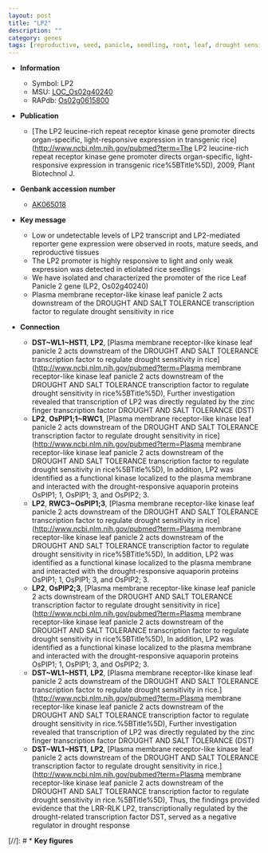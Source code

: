 ```yaml
---
layout: post
title: "LP2"
description: ""
category: genes
tags: [reproductive, seed, panicle, seedling, root, leaf, drought sensitivity, drought]
---
```


* **Information**  
    + Symbol: LP2  
    + MSU: [LOC_Os02g40240](http://rice.uga.edu/cgi-bin/ORF_infopage.cgi?orf=LOC_Os02g40240)  
    + RAPdb: [Os02g0615800](https://rapdb.dna.affrc.go.jp/locus/?name=Os02g0615800)  

* **Publication**  
    + [The LP2 leucine-rich repeat receptor kinase gene promoter directs organ-specific, light-responsive expression in transgenic rice](http://www.ncbi.nlm.nih.gov/pubmed?term=The LP2 leucine-rich repeat receptor kinase gene promoter directs organ-specific, light-responsive expression in transgenic rice%5BTitle%5D), 2009, Plant Biotechnol J.

* **Genbank accession number**  
    + [AK065018](http://www.ncbi.nlm.nih.gov/nuccore/AK065018)

* **Key message**  
    + Low or undetectable levels of LP2 transcript and LP2-mediated reporter gene expression were observed in roots, mature seeds, and reproductive tissues
    + The LP2 promoter is highly responsive to light and only weak expression was detected in etiolated rice seedlings
    + We have isolated and characterized the promoter of the rice Leaf Panicle 2 gene (LP2, Os02g40240)
    + Plasma membrane receptor-like kinase leaf panicle 2 acts downstream of the DROUGHT AND SALT TOLERANCE transcription factor to regulate drought sensitivity in rice

* **Connection**  
    + __DST~WL1~HST1__, __LP2__, [Plasma membrane receptor-like kinase leaf panicle 2 acts downstream of the DROUGHT AND SALT TOLERANCE transcription factor to regulate drought sensitivity in rice](http://www.ncbi.nlm.nih.gov/pubmed?term=Plasma membrane receptor-like kinase leaf panicle 2 acts downstream of the DROUGHT AND SALT TOLERANCE transcription factor to regulate drought sensitivity in rice%5BTitle%5D), Further investigation revealed that transcription of LP2 was directly regulated by the zinc finger transcription factor DROUGHT AND SALT TOLERANCE (DST)
    + __LP2__, __OsPIP1;1~RWC1__, [Plasma membrane receptor-like kinase leaf panicle 2 acts downstream of the DROUGHT AND SALT TOLERANCE transcription factor to regulate drought sensitivity in rice](http://www.ncbi.nlm.nih.gov/pubmed?term=Plasma membrane receptor-like kinase leaf panicle 2 acts downstream of the DROUGHT AND SALT TOLERANCE transcription factor to regulate drought sensitivity in rice%5BTitle%5D), In addition, LP2 was identified as a functional kinase localized to the plasma membrane and interacted with the drought-responsive aquaporin proteins OsPIP1; 1, OsPIP1; 3, and OsPIP2; 3.
    + __LP2__, __RWC3~OsPIP1;3__, [Plasma membrane receptor-like kinase leaf panicle 2 acts downstream of the DROUGHT AND SALT TOLERANCE transcription factor to regulate drought sensitivity in rice](http://www.ncbi.nlm.nih.gov/pubmed?term=Plasma membrane receptor-like kinase leaf panicle 2 acts downstream of the DROUGHT AND SALT TOLERANCE transcription factor to regulate drought sensitivity in rice%5BTitle%5D), In addition, LP2 was identified as a functional kinase localized to the plasma membrane and interacted with the drought-responsive aquaporin proteins OsPIP1; 1, OsPIP1; 3, and OsPIP2; 3.
    + __LP2__, __OsPIP2;3__, [Plasma membrane receptor-like kinase leaf panicle 2 acts downstream of the DROUGHT AND SALT TOLERANCE transcription factor to regulate drought sensitivity in rice](http://www.ncbi.nlm.nih.gov/pubmed?term=Plasma membrane receptor-like kinase leaf panicle 2 acts downstream of the DROUGHT AND SALT TOLERANCE transcription factor to regulate drought sensitivity in rice%5BTitle%5D), In addition, LP2 was identified as a functional kinase localized to the plasma membrane and interacted with the drought-responsive aquaporin proteins OsPIP1; 1, OsPIP1; 3, and OsPIP2; 3.
    + __DST~WL1~HST1__, __LP2__, [Plasma membrane receptor-like kinase leaf panicle 2 acts downstream of the DROUGHT AND SALT TOLERANCE transcription factor to regulate drought sensitivity in rice.](http://www.ncbi.nlm.nih.gov/pubmed?term=Plasma membrane receptor-like kinase leaf panicle 2 acts downstream of the DROUGHT AND SALT TOLERANCE transcription factor to regulate drought sensitivity in rice.%5BTitle%5D), Further investigation revealed that transcription of LP2 was directly regulated by the zinc finger transcription factor DROUGHT AND SALT TOLERANCE (DST)
    + __DST~WL1~HST1__, __LP2__, [Plasma membrane receptor-like kinase leaf panicle 2 acts downstream of the DROUGHT AND SALT TOLERANCE transcription factor to regulate drought sensitivity in rice.](http://www.ncbi.nlm.nih.gov/pubmed?term=Plasma membrane receptor-like kinase leaf panicle 2 acts downstream of the DROUGHT AND SALT TOLERANCE transcription factor to regulate drought sensitivity in rice.%5BTitle%5D), Thus, the findings provided evidence that the LRR-RLK LP2, transcriptionally regulated by the drought-related transcription factor DST, served as a negative regulator in drought response

[//]: # * **Key figures**  


